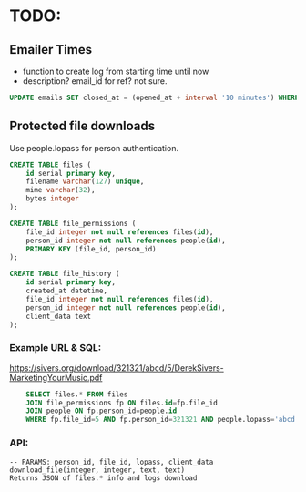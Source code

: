 # TODO:

## Emailer Times

* function to create log from starting time until now
* description? email_id for ref? not sure.

```sql
UPDATE emails SET closed_at = (opened_at + interval '10 minutes') WHERE (closed_at - opened_at)::text > '00:20:00'; 
```


## Protected file downloads

Use people.lopass for person authentication.

```sql
CREATE TABLE files (
	id serial primary key,
	filename varchar(127) unique,
	mime varchar(32),
	bytes integer
);

CREATE TABLE file_permissions (
	file_id integer not null references files(id),
	person_id integer not null references people(id),
	PRIMARY KEY (file_id, person_id)
);

CREATE TABLE file_history (
	id serial primary key,
	created_at datetime,
	file_id integer not null references files(id),
	person_id integer not null references people(id),
	client_data text
);
```

### Example URL & SQL:

<https://sivers.org/download/321321/abcd/5/DerekSivers-MarketingYourMusic.pdf>

```sql
	SELECT files.* FROM files
	JOIN file_permissions fp ON files.id=fp.file_id
	JOIN people ON fp.person_id=people.id
	WHERE fp.file_id=5 AND fp.person_id=321321 AND people.lopass='abcd';
```

### API:

	-- PARAMS: person_id, file_id, lopass, client_data
	download_file(integer, integer, text, text)
	Returns JSON of files.* info and logs download

